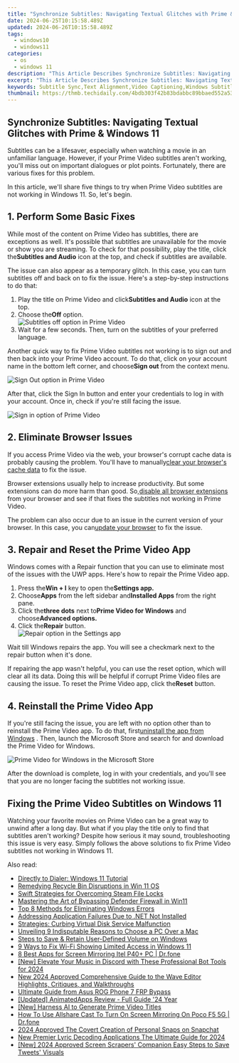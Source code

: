 ```yaml
---
title: "Synchronize Subtitles: Navigating Textual Glitches with Prime & Windows 11"
date: 2024-06-25T10:15:58.489Z
updated: 2024-06-26T10:15:58.489Z
tags:
  - windows10
  - windows11
categories:
  - os
  - windows 11
description: "This Article Describes Synchronize Subtitles: Navigating Textual Glitches with Prime & Windows 11"
excerpt: "This Article Describes Synchronize Subtitles: Navigating Textual Glitches with Prime & Windows 11"
keywords: Subtitle Sync,Text Alignment,Video Captioning,Windows Subtitling,Prime Video Tweaks,Glitch Resolution,OS-Subsync Enhance
thumbnail: https://thmb.techidaily.com/4bdb303f42b83bdabbc89bbaed552a530d980933768bd910a7c15106cfbf73fe.png
---
```


## Synchronize Subtitles: Navigating Textual Glitches with Prime & Windows 11

 Subtitles can be a lifesaver, especially when watching a movie in an unfamiliar language. However, if your Prime Video subtitles aren't working, you'll miss out on important dialogues or plot points. Fortunately, there are various fixes for this problem.

 In this article, we'll share five things to try when Prime Video subtitles are not working in Windows 11\. So, let's begin.

## 1\. Perform Some Basic Fixes

 While most of the content on Prime Video has subtitles, there are exceptions as well. It's possible that subtitles are unavailable for the movie or show you are streaming. To check for that possibility, play the title, click the**Subtitles and Audio** icon at the top, and check if subtitles are available.

 The issue can also appear as a temporary glitch. In this case, you can turn subtitles off and back on to fix the issue. Here's a step-by-step instructions to do that:

1. Play the title on Prime Video and click**Subtitles and Audio** icon at the top.
2. Choose the**Off** option.  
![Subtitles off option in Prime Video](https://static1.makeuseofimages.com/wordpress/wp-content/uploads/2023/05/subtitles-off-option.jpg)
3. Wait for a few seconds. Then, turn on the subtitles of your preferred language.

 Another quick way to fix Prime Video subtitles not working is to sign out and then back into your Prime Video account. To do that, click on your account name in the bottom left corner, and choose**Sign out** from the context menu.

![Sign Out option in Prime Video](https://static1.makeuseofimages.com/wordpress/wp-content/uploads/2023/05/sign-out.jpg)

 After that, click the Sign In button and enter your credentials to log in with your account. Once in, check if you're still facing the issue.

![Sign in option of Prime Video](https://static1.makeuseofimages.com/wordpress/wp-content/uploads/2023/05/sign-in-option.jpg)

## 2\. Eliminate Browser Issues

 If you access Prime Video via the web, your browser's corrupt cache data is probably causing the problem. You'll have to manually[clear your browser's cache data](https://www.makeuseof.com/how-to-clear-cookies-cache-in-chrome/) to fix the issue.

 Browser extensions usually help to increase productivity. But some extensions can do more harm than good. So,[disable all browser extensions](https://www.makeuseof.com/tag/how-to-clean-up-your-browser-extensions-the-easy-way/) from your browser and see if that fixes the subtitles not working in Prime Video.

 The problem can also occur due to an issue in the current version of your browser. In this case, you can[update your browser](https://www.makeuseof.com/how-to-update-chrome-firefox-edge-desktop-mobile/) to fix the issue.

## 3\. Repair and Reset the Prime Video App

 Windows comes with a Repair function that you can use to eliminate most of the issues with the UWP apps. Here's how to repair the Prime Video app.

1. Press the**Win + I** key to open the**Settings app.**
2. Choose**Apps** from the left sidebar and**Installed Apps** from the right pane.
3. Click the**three dots** next to**Prime Video for Windows** and choose**Advanced options.**
4. Click the**Repair** button.  
![Repair option in the Settings app](https://static1.makeuseofimages.com/wordpress/wp-content/uploads/2023/05/repair-option.jpg)

 Wait till Windows repairs the app. You will see a checkmark next to the repair button when it's done.

 If repairing the app wasn't helpful, you can use the reset option, which will clear all its data. Doing this will be helpful if corrupt Prime Video files are causing the issue. To reset the Prime Video app, click the**Reset** button.

## 4\. Reinstall the Prime Video App

 If you're still facing the issue, you are left with no option other than to reinstall the Prime Video app. To do that, first[uninstall the app from Windows](https://www.makeuseof.com/windows-11-different-ways-to-uninstall-software/) . Then, launch the Microsoft Store and search for and download the Prime Video for Windows.

![Prime Video for Windows in the Microsoft Store](https://static1.makeuseofimages.com/wordpress/wp-content/uploads/2023/05/prime-video-for-windows.jpg)

 After the download is complete, log in with your credentials, and you'll see that you are no longer facing the subtitles not working issue.

## Fixing the Prime Video Subtitles on Windows 11

 Watching your favorite movies on Prime Video can be a great way to unwind after a long day. But what if you play the title only to find that subtitles aren't working? Despite how serious it may sound, troubleshooting this issue is very easy. Simply follows the above solutions to fix Prime Video subtitles not working in Windows 11.


<ins class="adsbygoogle"
     style="display:block"
     data-ad-format="autorelaxed"
     data-ad-client="ca-pub-7571918770474297"
     data-ad-slot="1223367746"></ins>



<ins class="adsbygoogle"
     style="display:block"
     data-ad-client="ca-pub-7571918770474297"
     data-ad-slot="8358498916"
     data-ad-format="auto"
     data-full-width-responsive="true"></ins>

<span class="atpl-alsoreadstyle">Also read:</span>
<div><ul>
<li><a href="https://win11.techidaily.com/directly-to-dialer-windows-11-tutorial/"><u>Directly to Dialer: Windows 11 Tutorial</u></a></li>
<li><a href="https://win11.techidaily.com/remedying-recycle-bin-disruptions-in-win-11-os/"><u>Remedying Recycle Bin Disruptions in Win 11 OS</u></a></li>
<li><a href="https://win11.techidaily.com/swift-strategies-for-overcoming-steam-file-locks/"><u>Swift Strategies for Overcoming Steam File Locks</u></a></li>
<li><a href="https://win11.techidaily.com/mastering-the-art-of-bypassing-defender-firewall-in-win11/"><u>Mastering the Art of Bypassing Defender Firewall in Win11</u></a></li>
<li><a href="https://win11.techidaily.com/top-8-methods-for-eliminating-windows-errors/"><u>Top 8 Methods for Eliminating Windows Errors</u></a></li>
<li><a href="https://win11.techidaily.com/addressing-application-failures-due-to-net-not-installed/"><u>Addressing Application Failures Due to .NET Not Installed</u></a></li>
<li><a href="https://win11.techidaily.com/strategies-curbing-virtual-disk-service-malfunction/"><u>Strategies: Curbing Virtual Disk Service Malfunction</u></a></li>
<li><a href="https://win11.techidaily.com/unveiling-9-indisputable-reasons-to-choose-a-pc-over-a-mac/"><u>Unveiling 9 Indisputable Reasons to Choose a PC Over a Mac</u></a></li>
<li><a href="https://win11.techidaily.com/steps-to-save-and-retain-user-defined-volume-on-windows/"><u>Steps to Save & Retain User-Defined Volume on Windows</u></a></li>
<li><a href="https://win11.techidaily.com/9-ways-to-fix-wi-fi-showing-limited-access-in-windows-11/"><u>9 Ways to Fix Wi-Fi Showing Limited Access in Windows 11</u></a></li>
<li><a href="https://screen-mirror.techidaily.com/8-best-apps-for-screen-mirroring-itel-p40plus-pc-drfone-by-drfone-android/"><u>8 Best Apps for Screen Mirroring Itel P40+ PC | Dr.fone</u></a></li>
<li><a href="https://discord-videos.techidaily.com/new-elevate-your-music-in-discord-with-these-professional-bot-tools-for-2024/"><u>[New] Elevate Your Music in Discord with These Professional Bot Tools for 2024</u></a></li>
<li><a href="https://audio-shaping.techidaily.com/new-2024-approved-comprehensive-guide-to-the-wave-editor-highlights-critiques-and-walkthroughs/"><u>New 2024 Approved Comprehensive Guide to the Wave Editor Highlights, Critiques, and Walkthroughs</u></a></li>
<li><a href="https://android-frp.techidaily.com/ultimate-guide-from-asus-rog-phone-7-frp-bypass-by-drfone-android/"><u>Ultimate Guide from Asus ROG Phone 7 FRP Bypass</u></a></li>
<li><a href="https://extra-tips.techidaily.com/updated-animatedapps-review-full-guide-24-year/"><u>[Updated] AnimatedApps Review - Full Guide '24 Year</u></a></li>
<li><a href="https://some-techniques.techidaily.com/new-harness-ai-to-generate-prime-video-titles/"><u>[New] Harness AI to Generate Prime Video Titles</u></a></li>
<li><a href="https://screen-mirror.techidaily.com/how-to-use-allshare-cast-to-turn-on-screen-mirroring-on-poco-f5-5g-drfone-by-drfone-android/"><u>How To Use Allshare Cast To Turn On Screen Mirroring On Poco F5 5G | Dr.fone</u></a></li>
<li><a href="https://snapchat-videos.techidaily.com/2024-approved-the-covert-creation-of-personal-snaps-on-snapchat/"><u>2024 Approved  The Covert Creation of Personal Snaps on Snapchat</u></a></li>
<li><a href="https://sound-optimizing.techidaily.com/new-premier-lyric-decoding-applications-the-ultimate-guide-for-2024/"><u>New Premier Lyric Decoding Applications The Ultimate Guide for 2024</u></a></li>
<li><a href="https://twitter-videos.techidaily.com/new-2024-approved-screen-scrapers-companion-easy-steps-to-save-tweets-visuals/"><u>[New] 2024 Approved  Screen Scrapers' Companion  Easy Steps to Save Tweets' Visuals</u></a></li>
</ul></div>
